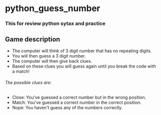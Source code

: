 # python_guess_number
### This for review python sytax and practice
## Game description
* The computer will think of 3 digit number that has no repeating digits.
* You will then guess a 3 digit number.
* The computer will then give back clues.
* Based on these clues you will guess again until you break the code with a match!
###### The possible clues are:
* Close: You've guessed a correct number but in the wrong position.
* Match: You've guessed a correct number in the correct position.
* Nope: You haven't guess any of the numbers correctly.

